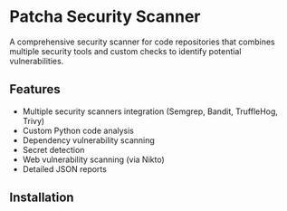 # Patcha Security Scanner

A comprehensive security scanner for code repositories that combines multiple security tools and custom checks to identify potential vulnerabilities.

## Features

- Multiple security scanners integration (Semgrep, Bandit, TruffleHog, Trivy)
- Custom Python code analysis
- Dependency vulnerability scanning
- Secret detection
- Web vulnerability scanning (via Nikto)
- Detailed JSON reports

## Installation
